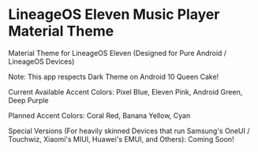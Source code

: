 # LineageOS Eleven Music Player Material Theme
 Material Theme for LineageOS Eleven (Designed for Pure Android / LineageOS Devices)
 
 Note: This app respects Dark Theme on Android 10 Queen Cake!
 
 Current Available Accent Colors: Pixel Blue, Eleven Pink, Android Green, Deep Purple
 
 Planned Accent Colors: Coral Red, Banana Yellow, Cyan

 Special Versions (For heavily skinned Devices that run Samsung's OneUI / Touchwiz, Xiaomi's MIUI, Huawei's EMUI, and Others): Coming Soon!
